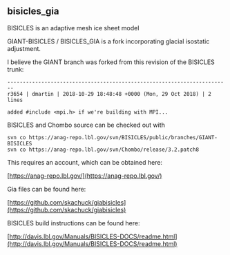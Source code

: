 ## bisicles_gia

BISICLES is an adaptive mesh ice sheet model

GIANT-BISICLES / BISICLES_GIA is a fork incorporating
glacial isostatic adjustment.

I believe the GIANT branch was forked from this revision of the BISICLES trunk:

```
------------------------------------------------------------------------
r3654 | dmartin | 2018-10-29 18:48:48 +0000 (Mon, 29 Oct 2018) | 2 lines
 
added #include <mpi.h> if we're building with MPI...
```

BISICLES and Chombo source can be checked out with

```
svn co https://anag-repo.lbl.gov/svn/BISICLES/public/branches/GIANT-BISICLES
svn co https://anag-repo.lbl.gov/svn/Chombo/release/3.2.patch8
```

This requires an account, which can be obtained here:

[https://anag-repo.lbl.gov/](https://anag-repo.lbl.gov/)

Gia files can be found here:

[https://github.com/skachuck/giabisicles](https://github.com/skachuck/giabisicles)

BISICLES build instructions can be found here:

[http://davis.lbl.gov/Manuals/BISICLES-DOCS/readme.html](http://davis.lbl.gov/Manuals/BISICLES-DOCS/readme.html)
